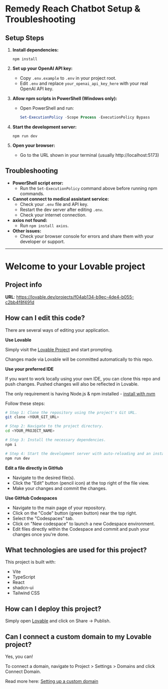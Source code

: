 # Remedy Reach Chatbot Setup & Troubleshooting

## Setup Steps

1. **Install dependencies:**
	 ```
	 npm install
	 ```

2. **Set up your OpenAI API key:**
	 - Copy `.env.example` to `.env` in your project root.
	 - Edit `.env` and replace `your_openai_api_key_here` with your real OpenAI API key.

3. **Allow npm scripts in PowerShell (Windows only):**
	 - Open PowerShell and run:
		 ```powershell
		 Set-ExecutionPolicy -Scope Process -ExecutionPolicy Bypass
		 ```

4. **Start the development server:**
	 ```
	 npm run dev
	 ```

5. **Open your browser:**
	 - Go to the URL shown in your terminal (usually http://localhost:5173)

## Troubleshooting

- **PowerShell script error:**
	- Run the `Set-ExecutionPolicy` command above before running npm commands.
- **Cannot connect to medical assistant service:**
	- Check your `.env` file and API key.
	- Restart the dev server after editing `.env`.
	- Check your internet connection.
- **axios not found:**
	- Run `npm install axios`.
- **Other issues:**
	- Check your browser console for errors and share them with your developer or support.

---
# Welcome to your Lovable project

## Project info

**URL**: https://lovable.dev/projects/f04ab134-b9ec-4de4-b055-c2bb4f8f491d

## How can I edit this code?

There are several ways of editing your application.

**Use Lovable**

Simply visit the [Lovable Project](https://lovable.dev/projects/f04ab134-b9ec-4de4-b055-c2bb4f8f491d) and start prompting.

Changes made via Lovable will be committed automatically to this repo.

**Use your preferred IDE**

If you want to work locally using your own IDE, you can clone this repo and push changes. Pushed changes will also be reflected in Lovable.

The only requirement is having Node.js & npm installed - [install with nvm](https://github.com/nvm-sh/nvm#installing-and-updating)

Follow these steps:

```sh
# Step 1: Clone the repository using the project's Git URL.
git clone <YOUR_GIT_URL>

# Step 2: Navigate to the project directory.
cd <YOUR_PROJECT_NAME>

# Step 3: Install the necessary dependencies.
npm i

# Step 4: Start the development server with auto-reloading and an instant preview.
npm run dev
```

**Edit a file directly in GitHub**

- Navigate to the desired file(s).
- Click the "Edit" button (pencil icon) at the top right of the file view.
- Make your changes and commit the changes.

**Use GitHub Codespaces**

- Navigate to the main page of your repository.
- Click on the "Code" button (green button) near the top right.
- Select the "Codespaces" tab.
- Click on "New codespace" to launch a new Codespace environment.
- Edit files directly within the Codespace and commit and push your changes once you're done.

## What technologies are used for this project?

This project is built with:

- Vite
- TypeScript
- React
- shadcn-ui
- Tailwind CSS

## How can I deploy this project?

Simply open [Lovable](https://lovable.dev/projects/f04ab134-b9ec-4de4-b055-c2bb4f8f491d) and click on Share -> Publish.

## Can I connect a custom domain to my Lovable project?

Yes, you can!

To connect a domain, navigate to Project > Settings > Domains and click Connect Domain.

Read more here: [Setting up a custom domain](https://docs.lovable.dev/tips-tricks/custom-domain#step-by-step-guide)
